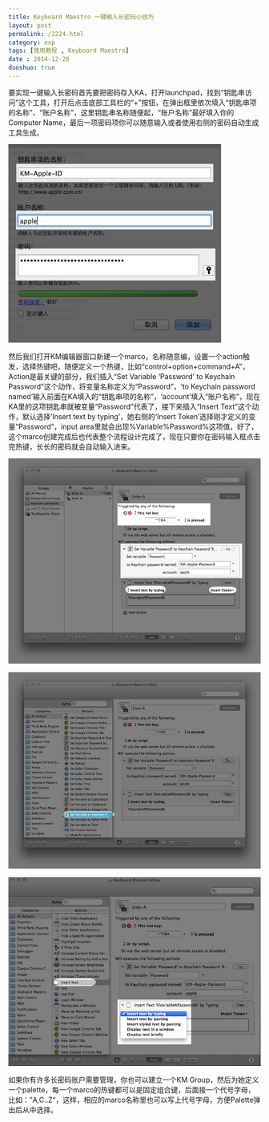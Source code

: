 ```yaml
---
title: Keyboard Maestro 一键输入长密码小技巧
layout: post
permalink: /2224.html
category: exp
tags: [使用教程 , Keyboard Maestro]
date : 2014-12-28
duoshuo: true
---
```

要实现一键输入长密码首先要把密码存入KA，打开launchpad，找到“钥匙串访问”这个工具，打开后点击底部工具栏的“+”按钮，在弹出框里依次填入“钥匙串项的名称”、“账户名称”，这里钥匙串名称随便起，“账户名称”最好填入你的Computer Name，最后一项密码项你可以随意输入或者使用右侧的密码自动生成工具生成。

![Keyboard Maestro 一键输入长密码小技巧][1]

<div class="insert-post-ads">
</div>

然后我们打开KM编辑器窗口新建一个marco，名称随意编，设置一个action触发，选择热键吧，随便定义一个热键，比如“control+option+command+A”，Action是最关键的部分，我们插入“Set Variable ‘Password’ to Keychain Password”这个动作，将变量名称定义为“Password”，‘to Keychain password named’输入前面在KA填入的“钥匙串项的名称”，‘account’填入“账户名称”，现在KA里的这项钥匙串就被变量“Password”代表了，接下来插入“Insert Text”这个动作，默认选择‘Insert text by typing’，她右侧的‘Insert Token’选择刚才定义的变量”Password“，input area里就会出现%Variable%Password%这项值，好了，这个marco创建完成后也代表整个流程设计完成了，现在只要你在密码输入框点击完热键，长长的密码就会自动输入进来。

![Keyboard Maestro 一键输入长密码小技巧][2]

![Keyboard Maestro 一键输入长密码小技巧][3]

![Keyboard Maestro 一键输入长密码小技巧][4]

如果你有许多长密码账户需要管理，你也可以建立一个KM Group，然后为她定义一个palette，每一个marco的热键都可以是固定组合键，后面接一个代号字母，比如：”A,C..Z“，这样，相应的marco名称里也可以写上代号字母，方便Palette弹出后从中选择。

 [1]: /wp-content/uploads/sinapicv2-backup/2224-ww3-large-005V4vEUjw1enufvyerjej30bt0b0gmm.jpg
 [2]: /wp-content/uploads/sinapicv2-backup/2224-ww3-large-005V4vEUjw1enufw6jl2cj30q30l8tc6.jpg
 [3]: /wp-content/uploads/sinapicv2-backup/2224-ww3-large-005V4vEUjw1enufwg9ds2j30q30kbwjs.jpg
 [4]: /wp-content/uploads/sinapicv2-backup/2224-ww1-large-005V4vEUjw1enufwslbxuj30mx0h5wjq.jpg


